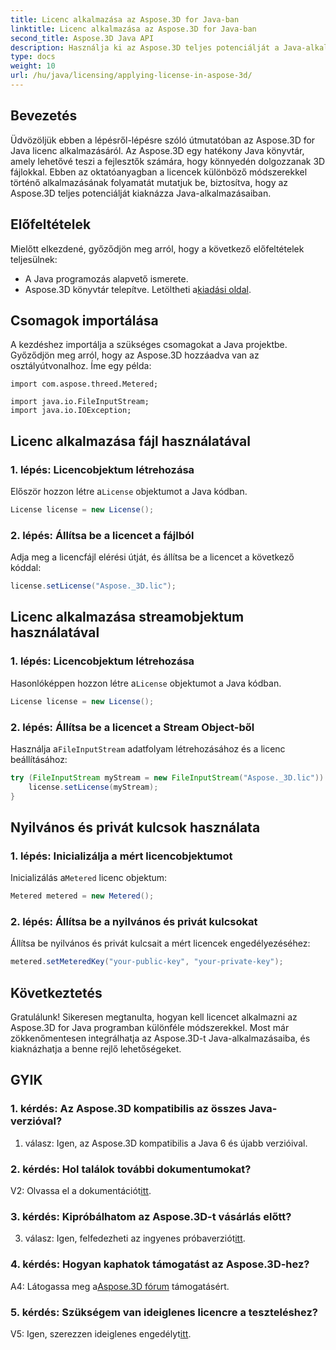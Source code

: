 ```yaml
---
title: Licenc alkalmazása az Aspose.3D for Java-ban
linktitle: Licenc alkalmazása az Aspose.3D for Java-ban
second_title: Aspose.3D Java API
description: Használja ki az Aspose.3D teljes potenciálját a Java-alkalmazásokban, ha követi a licencek alkalmazásáról szóló átfogó útmutatónkat.
type: docs
weight: 10
url: /hu/java/licensing/applying-license-in-aspose-3d/
---
```

## Bevezetés

Üdvözöljük ebben a lépésről-lépésre szóló útmutatóban az Aspose.3D for Java licenc alkalmazásáról. Az Aspose.3D egy hatékony Java könyvtár, amely lehetővé teszi a fejlesztők számára, hogy könnyedén dolgozzanak 3D fájlokkal. Ebben az oktatóanyagban a licencek különböző módszerekkel történő alkalmazásának folyamatát mutatjuk be, biztosítva, hogy az Aspose.3D teljes potenciálját kiaknázza Java-alkalmazásaiban.

## Előfeltételek

Mielőtt elkezdené, győződjön meg arról, hogy a következő előfeltételek teljesülnek:

- A Java programozás alapvető ismerete.
-  Aspose.3D könyvtár telepítve. Letöltheti a[kiadási oldal](https://releases.aspose.com/3d/java/).

## Csomagok importálása

A kezdéshez importálja a szükséges csomagokat a Java projektbe. Győződjön meg arról, hogy az Aspose.3D hozzáadva van az osztályútvonalhoz. Íme egy példa:

```javaimport com.aspose.threed.License;
import com.aspose.threed.Metered;

import java.io.FileInputStream;
import java.io.IOException;
```

## Licenc alkalmazása fájl használatával

### 1. lépés: Licencobjektum létrehozása

 Először hozzon létre a`License` objektumot a Java kódban.

```java
License license = new License();
```

### 2. lépés: Állítsa be a licencet a fájlból

Adja meg a licencfájl elérési útját, és állítsa be a licencet a következő kóddal:

```java
license.setLicense("Aspose._3D.lic");
```

## Licenc alkalmazása streamobjektum használatával

### 1. lépés: Licencobjektum létrehozása

 Hasonlóképpen hozzon létre a`License` objektumot a Java kódban.

```java
License license = new License();
```

### 2. lépés: Állítsa be a licencet a Stream Object-ből

 Használja a`FileInputStream` adatfolyam létrehozásához és a licenc beállításához:

```java
try (FileInputStream myStream = new FileInputStream("Aspose._3D.lic")) {
    license.setLicense(myStream);
}
```

## Nyilvános és privát kulcsok használata

### 1. lépés: Inicializálja a mért licencobjektumot

 Inicializálás a`Metered` licenc objektum:

```java
Metered metered = new Metered();
```

### 2. lépés: Állítsa be a nyilvános és privát kulcsokat

Állítsa be nyilvános és privát kulcsait a mért licencek engedélyezéséhez:

```java
metered.setMeteredKey("your-public-key", "your-private-key");
```

## Következtetés

Gratulálunk! Sikeresen megtanulta, hogyan kell licencet alkalmazni az Aspose.3D for Java programban különféle módszerekkel. Most már zökkenőmentesen integrálhatja az Aspose.3D-t Java-alkalmazásaiba, és kiaknázhatja a benne rejlő lehetőségeket.

## GYIK

### 1. kérdés: Az Aspose.3D kompatibilis az összes Java-verzióval?

1. válasz: Igen, az Aspose.3D kompatibilis a Java 6 és újabb verzióival.

### 2. kérdés: Hol találok további dokumentumokat?

 V2: Olvassa el a dokumentációt[itt](https://reference.aspose.com/3d/java/).

### 3. kérdés: Kipróbálhatom az Aspose.3D-t vásárlás előtt?

 3. válasz: Igen, felfedezheti az ingyenes próbaverziót[itt](https://releases.aspose.com/).

### 4. kérdés: Hogyan kaphatok támogatást az Aspose.3D-hez?

 A4: Látogassa meg a[Aspose.3D fórum](https://forum.aspose.com/c/3d/18) támogatásért.

### 5. kérdés: Szükségem van ideiglenes licencre a teszteléshez?

 V5: Igen, szerezzen ideiglenes engedélyt[itt](https://purchase.aspose.com/temporary-license/).